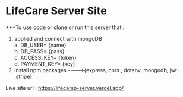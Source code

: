 # LifeCare Server Site 

***To use code or clone or run this server that :
1. applied and connect with mongoDB <br/>
       a. DB_USER= {name} <br/>
       b. DB_PASS= {pass}<br/>
       c. ACCESS_KEY= {token}<br/>
       d. PAYMENT_KEY= {key}<br/>
2. install npm packages ---->{express, cors , dotenv, mongodb, jwt ,stripe}

Live site url : https://lifecamp-server.vercel.app/
